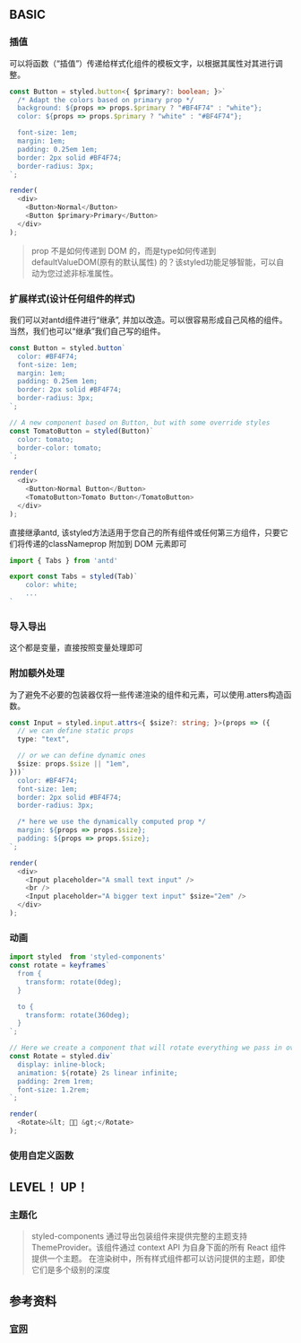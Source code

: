 ## BASIC

### 插值

可以将函数（“插值”）传递给样式化组件的模板文字，以根据其属性对其进行调整。

```typescript
const Button = styled.button<{ $primary?: boolean; }>`
  /* Adapt the colors based on primary prop */
  background: ${props => props.$primary ? "#BF4F74" : "white"};
  color: ${props => props.$primary ? "white" : "#BF4F74"};

  font-size: 1em;
  margin: 1em;
  padding: 0.25em 1em;
  border: 2px solid #BF4F74;
  border-radius: 3px;
`;

render(
  <div>
    <Button>Normal</Button>
    <Button $primary>Primary</Button>
  </div>
);
```

> prop 不是如何传递到 DOM 的，而是type如何传递到defaultValueDOM(原有的默认属性) 的？该styled功能足够智能，可以自动为您过滤非标准属性。


### 扩展样式(设计任何组件的样式)

我们可以对antd组件进行“继承”, 并加以改造。可以很容易形成自己风格的组件。
当然，我们也可以“继承”我们自己写的组件。

```typescript
const Button = styled.button`
  color: #BF4F74;
  font-size: 1em;
  margin: 1em;
  padding: 0.25em 1em;
  border: 2px solid #BF4F74;
  border-radius: 3px;
`;

// A new component based on Button, but with some override styles
const TomatoButton = styled(Button)`
  color: tomato;
  border-color: tomato;
`;

render(
  <div>
    <Button>Normal Button</Button>
    <TomatoButton>Tomato Button</TomatoButton>
  </div>
);
```

直接继承antd, 该styled方法适用于您自己的所有组件或任何第三方组件，只要它们将传递的classNameprop 附加到 DOM 元素即可

```typescript
import { Tabs } from 'antd'

export const Tabs = styled(Tab)`
    color: white;
    ...
`
```

### 导入导出

这个都是变量，直接按照变量处理即可

### 附加额外处理

为了避免不必要的包装器仅将一些传递渲染的组件和元素，可以使用.atters构造函数。

```typescript
const Input = styled.input.attrs<{ $size?: string; }>(props => ({
  // we can define static props
  type: "text",

  // or we can define dynamic ones
  $size: props.$size || "1em",
}))`
  color: #BF4F74;
  font-size: 1em;
  border: 2px solid #BF4F74;
  border-radius: 3px;

  /* here we use the dynamically computed prop */
  margin: ${props => props.$size};
  padding: ${props => props.$size};
`;

render(
  <div>
    <Input placeholder="A small text input" />
    <br />
    <Input placeholder="A bigger text input" $size="2em" />
  </div>
);
```

### 动画

```javascript
import styled  from 'styled-components'
const rotate = keyframes`
  from {
    transform: rotate(0deg);
  }

  to {
    transform: rotate(360deg);
  }
`;

// Here we create a component that will rotate everything we pass in over two seconds
const Rotate = styled.div`
  display: inline-block;
  animation: ${rotate} 2s linear infinite;
  padding: 2rem 1rem;
  font-size: 1.2rem;
`;

render(
  <Rotate>&lt; 💅🏾 &gt;</Rotate>
);
```

### 使用自定义函数



## LEVEL！ UP！

### 主题化

>styled-components 通过导出包装组件来提供完整的主题支持ThemeProvider。该组件通过 context API 为自身下面的所有 React 组件提供一个主题。
>在渲染树中，所有样式组件都可以访问提供的主题，即使它们是多个级别的深度



## 参考资料

### [官网](https://styled-components.com/docs)


